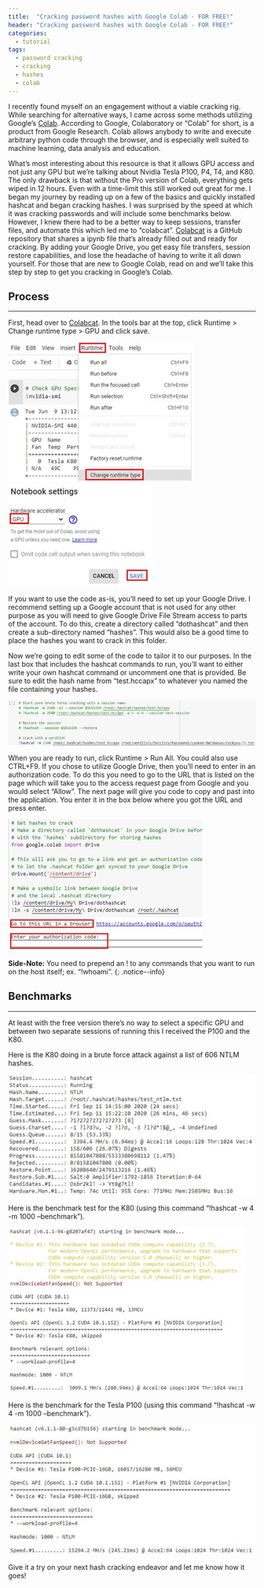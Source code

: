 ```yaml
---
title:  "Cracking password hashes with Google Colab - FOR FREE!"
header: "Cracking password hashes with Google Colab - FOR FREE!"
categories: 
  - tutorial
tags:
  - password cracking
  - cracking
  - hashes
  - colab
---
```


I recently found myself on an engagement without a viable cracking rig. While searching for alternative ways, I came across some methods utilizing Google’s [Colab](https://colab.research.google.com/).  According to Google, Colaboratory or “Colab” for short, is a product from Google Research. Colab allows anybody to write and execute arbitrary python code through the browser, and is especially well suited to machine learning, data analysis and education.  

What’s most interesting about this resource is that it allows GPU access and not just any GPU but we’re talking about Nvidia Tesla P100, P4, T4, and K80. The only drawback is that without the Pro version of Colab, everything gets wiped in 12 hours. Even with a time-limit this still worked out great for me. I began my journey by reading up on a few of the basics and quickly installed hashcat and began cracking hashes. I was surprised by the speed at which it was cracking passwords and will include some benchmarks below. However, I knew there had to be a better way to keep sessions, transfer files, and automate this which led me to “colabcat”. [Colabcat](https://github.com/someshkar/colabcat) is a GitHub repository that shares a ipynb file that’s already filled out and ready for cracking. By adding your Google Drive, you get easy file transfers, session restore capabilities, and lose the headache of having to write it all down yourself. For those that are new to Google Colab, read on and we’ll take this step by step to get you cracking in Google’s Colab.  

## Process  
***

First, head over to [Colabcat](https://github.com/someshkar/colabcat). In the tools bar at the top, click Runtime > Change runtime type > GPU and click save.  

![Colab Runtime GPU setting](/assets/images/colab_runtime_gpu.JPG)  
![Colab Runtime GPU save](/assets/images/colab_runtime_gpu_save.JPG)  

If you want to use the code as-is, you’ll need to set up your Google Drive. I recommend setting up a Google account that is not used for any other purpose as you will need to give Google Drive File Stream access to parts of the account. To do this, create a directory called “dothashcat” and then create a sub-directory named “hashes”. This would also be a good time to place the hashes you want to crack in this folder.  

Now we’re going to edit some of the code to tailor it to our purposes. In the last box that includes the hashcat commands to run, you’ll want to either write your own hashcat command or uncomment one that is provided. Be sure to edit the hash name from “test.hccapx” to whatever you named the file containing your hashes.  

![Hashcat commands](/assets/images/colab_hashcat_commands.JPG)  

When you are ready to run, click Runtime > Run All. You could also use CTRL+F9. If you chose to utilize Google Drive, then you’ll need to enter in an authorization code. To do this you need to go to the URL that is listed on the page which will take you to the access request page from Google and you would select “Allow”. The next page will give you code to copy and past into the application. You enter it in the box below where you got the URL and press enter.  

![Google Drive Colab Link](/assets/images/colab_link.JPG)  

**Side-Note:** You need to prepend an ! to any commands that you want to run on the host itself; ex. “!whoami”.
{: .notice--info}

## Benchmarks  
***

At least with the free version there’s no way to select a specific GPU and between two separate sessions of running this I received the P100 and the K80.  

Here is the K80 doing in a brute force attack against a list of 606 NTLM hashes.  

![K80 Benchmark](/assets/images/k80_benchmark.JPG)  

Here is the benchmark test for the K80 (using this command “!hashcat -w 4 -m 1000 –benchmark”).  

![K80 Benchmark Test](/assets/images/k80_benchmark_test.JPG)  

Here is the benchmark for the Tesla P100 (using this command “!hashcat -w 4 -m 1000 –benchmark”).  

![P100 Benchmark Test](/assets/images/p100_benchmark_test.JPG)  

Give it a try on your next hash cracking endeavor and let me know how it goes!  
